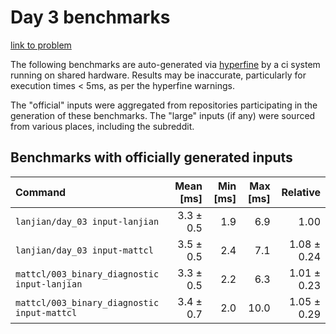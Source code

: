 # Day 3 benchmarks

[link to problem](http://adventofcode.com/2021/day/3)

The following benchmarks are auto-generated via [hyperfine](https://github.com/sharkdp/hyperfine) by a ci system running on shared hardware. Results may be inaccurate, particularly for execution times < 5ms, as per the hyperfine warnings.

The "official" inputs were aggregated from repositories participating in the generation of these benchmarks. The "large" inputs (if any) were sourced from various places, including the subreddit.

## Benchmarks with officially generated inputs
| Command | Mean [ms] | Min [ms] | Max [ms] | Relative |
|:---|---:|---:|---:|---:|
| `lanjian/day_03 input-lanjian` | 3.3 ± 0.5 | 1.9 | 6.9 | 1.00 |
| `lanjian/day_03 input-mattcl` | 3.5 ± 0.5 | 2.4 | 7.1 | 1.08 ± 0.24 |
| `mattcl/003_binary_diagnostic input-lanjian` | 3.3 ± 0.5 | 2.2 | 6.3 | 1.01 ± 0.23 |
| `mattcl/003_binary_diagnostic input-mattcl` | 3.4 ± 0.7 | 2.0 | 10.0 | 1.05 ± 0.29 |

